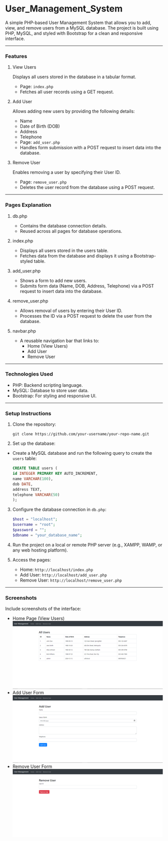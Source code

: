 # User_Management_System
A simple PHP-based User Management System that allows you to add, view, and remove users from a MySQL database. The project is built using PHP, MySQL, and styled with Bootstrap for a clean and responsive interface.

<hr>

### Features
1. View Users
    
    Displays all users stored in the database in a tabular format.

    * Page: ``` index.php ```
    * Fetches all user records using a GET request.
    
2. Add User

    Allows adding new users by providing the following details:

    * Name
    * Date of Birth (DOB)
    * Address
    * Telephone
    * Page: ``` add_user.php ```
    * Handles form submission with a POST request to insert data into the database.

3. Remove User

    Enables removing a user by specifying their User ID.

    * Page: ``` remove_user.php ```
    * Deletes the user record from the database using a POST request.

<hr>

### Pages Explanation

1. db.php

    * Contains the database connection details.
    * Reused across all pages for database operations.

2. index.php

    * Displays all users stored in the users table.
    * Fetches data from the database and displays it using a Bootstrap-styled table.

3. add_user.php

    * Shows a form to add new users.
    * Submits form data (Name, DOB, Address, Telephone) via a POST request to insert data into the database.

4. remove_user.php

    * Allows removal of users by entering their User ID.
    * Processes the ID via a POST request to delete the user from the database.

5. navbar.php

    * A reusable navigation bar that links to:
        * Home (View Users)
        * Add User
        * Remove User

<hr>

### Technologies Used

* PHP: Backend scripting language.
* MySQL: Database to store user data.
* Bootstrap: For styling and responsive UI.

<hr>

### Setup Instructions

1. Clone the repository:
    ```git
    git clone https://github.com/your-username/your-repo-name.git
    ```

2. Set up the database:
 * Create a MySQL database and run the following query to create the ```users``` table:
    ```sql
    CREATE TABLE users (
    id INTEGER PRIMARY KEY AUTO_INCREMENT,
    name VARCHAR(100),
    dob DATE,
    address TEXT,
    telephone VARCHAR(50)
    );  
    ```

3. Configure the database connection in ```db.php```:
    ```php
    $host = "localhost";
    $username = "root";
    $password = "";
    $dbname = "your_database_name";
    ```

4. Run the project on a local or remote PHP server (e.g., XAMPP, WAMP, or any web hosting platform).

5. Access the pages:
    * Home: ```http://localhost/index.php```
    * Add User: ```http://localhost/add_user.php```
    * Remove User: ```http://localhost/remove_user.php```

<hr>

### Screenshots

Include screenshots of the interface:
* Home Page (View Users)
    ![alt text](README-imgs/home-page-img.png)
* Add User Form
    ![alt text](README-imgs/add-user-img.png)
* Remove User Form
    ![alt text](README-imgs/remove-user-img.png)

